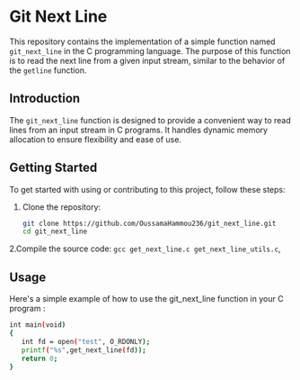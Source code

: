 # Git Next Line

This repository contains the implementation of a simple function named `git_next_line` in the C programming language. The purpose of this function is to read the next line from a given input stream, similar to the behavior of the `getline` function.

## Introduction

The `git_next_line` function is designed to provide a convenient way to read lines from an input stream in C programs. It handles dynamic memory allocation to ensure flexibility and ease of use.

## Getting Started

To get started with using or contributing to this project, follow these steps:

1. Clone the repository:
   ```bash
   git clone https://github.com/OussamaHammou236/git_next_line.git
   cd git_next_line
2.Compile the source code:
      `gcc get_next_line.c get_next_line_utils.c`,

## Usage

   Here's a simple example of how to use the git_next_line function in your C program :
   ```bash
   int main(void)
   {
      int fd = open("test", O_RDONLY);
      printf("%s",get_next_line(fd));
      return 0;
   }
